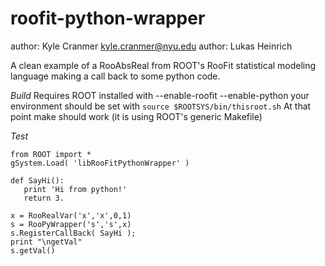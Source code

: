 roofit-python-wrapper
=====================

author: Kyle Cranmer <kyle.cranmer@nyu.edu>
author: Lukas Heinrich

A clean example of a RooAbsReal from ROOT's RooFit statistical modeling language making a call back to some python code.

*Build*
Requires ROOT installed with --enable-roofit --enable-python
your environment should be set with `source $ROOTSYS/bin/thisroot.sh`
At that point make should work (it is using ROOT's generic Makefile)

*Test*
```
from ROOT import *
gSystem.Load( 'libRooFitPythonWrapper' )

def SayHi():
   print 'Hi from python!'
   return 3.

x = RooRealVar('x','x',0,1)
s = RooPyWrapper('s','s',x)
s.RegisterCallBack( SayHi );
print "\ngetVal"
s.getVal()
```

